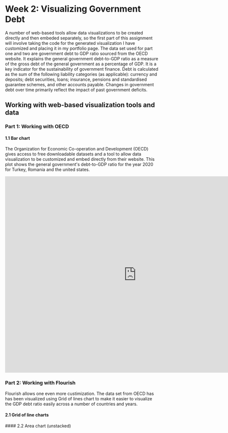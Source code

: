 # **Week 2: Visualizing Government Debt**
A number of web-based tools allow data visualizations to be created directly and then embeded separately, so the first part of this assignment will involve taking the code for the generated visualization I have customized and placing it in my portfolio page. 
The data set used for part one and two are government debt to GDP ratio sourced from the OECD website. It explains the general government debt-to-GDP ratio as a measure of the gross debt of the general government as a percentage of GDP. It is a key indicator for the sustainability of government finance. Debt is calculated as the sum of the following liability categories (as applicable): currency and deposits; debt securities, loans; insurance, pensions and standardised guarantee schemes, and other accounts payable. Changes in government debt over time primarily reflect the impact of past government deficits.


## **Working with web-based visualization tools and data**

### Part 1: Working with OECD
#### 1.1  Bar chart 
The Organization for Economic Co-operation and Development (OECD) gives access to free downloadable datasets and a tool to allow data visualization to be customized and embed directly from their website.
This plot shows the general government's debt-to-GDP ratio for the year 2020 for Turkey, Romania and the united states. 
<iframe src="https://data.oecd.org/chart/6BlO" width="860" height="645" style="border: 0" mozallowfullscreen="true" webkitallowfullscreen="true" allowfullscreen="true"><a href="https://data.oecd.org/chart/6BlO" target="_blank">OECD Chart: General government debt, Total, % of GDP, Annual, 2020</a></iframe>


### Part 2: Working with Flourish
Flourish allows one even more custimization. The data set from OECD has has been visualized using Grid of lines chart to make it easier to visualize the GDP debt ratio easily across a number of countries and years. 
#### 2.1 Grid of line charts
<div class="flourish-embed flourish-chart" data-src="visualisation/8566040"><script src="https://public.flourish.studio/resources/embed.js"></script></div>
#### 2.2 Area chart (unstacked)
<div class="flourish-embed flourish-chart" data-src="visualisation/8567615"><script src="https://public.flourish.studio/resources/embed.js"></script></div>
